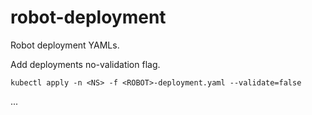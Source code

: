 # robot-deployment
Robot deployment YAMLs.

Add deployments no-validation flag.

`kubectl apply -n <NS> -f <ROBOT>-deployment.yaml --validate=false`

...
